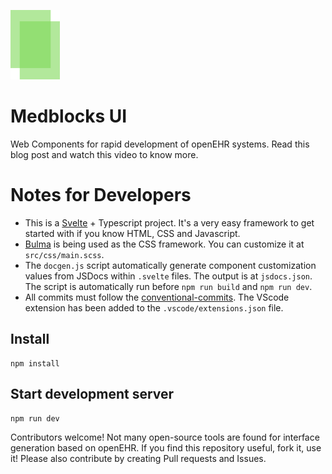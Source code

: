 ![medblocks ui logo](./public/medblocks-ui-medium.png)

# Medblocks UI
Web Components for rapid development of openEHR systems. Read this blog post and watch this video to know more.

# Notes for Developers
- This is a [Svelte](https://svelte.dev/) + Typescript project. It's a very easy framework to get started with if you know HTML, CSS and Javascript. 
- [Bulma](https://bulma.io/) is being used as the CSS framework. You can customize it at `src/css/main.scss`.
- The `docgen.js` script automatically generate component customization values from JSDocs within `.svelte` files. The output is at `jsdocs.json`. The script is automatically run before `npm run build` and `npm run dev`.
- All commits must follow the [conventional-commits](https://www.conventionalcommits.org/en/v1.0.0/). The VScode extension has been added to the `.vscode/extensions.json` file.

## Install
```
npm install
```
## Start development server
```
npm run dev
```

Contributors welcome! Not many open-source tools are found for interface generation based on openEHR. If you find this repository useful, fork it, use it! Please also contribute by creating Pull requests and Issues.